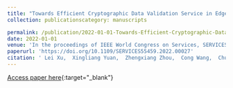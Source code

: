 ```yaml
---
title: "Towards Efficient Cryptographic Data Validation Service in Edge Computing"
collection: publicationscategory: manuscripts

permalink: /publication/2022-01-01-Towards-Efficient-Cryptographic-Data-Validation-Service-in-Edge-Computing
date: 2022-01-01
venue: 'In the proceedings of IEEE World Congress on Services, SERVICES 2022, Barcelona, Spain, July 10-16, 2022'
paperurl: 'https://doi.org/10.1109/SERVICES55459.2022.00027'
citation: ' Lei Xu,  Xingliang Yuan,  Zhengxiang Zhou,  Cong Wang,  Chungen Xu, &quot;Towards Efficient Cryptographic Data Validation Service in Edge Computing.&quot; In the proceedings of IEEE World Congress on Services, SERVICES 2022, Barcelona, Spain, July 10-16, 2022, 2022.'
---
```

[Access paper here](https://doi.org/10.1109/SERVICES55459.2022.00027){:target="_blank"}
